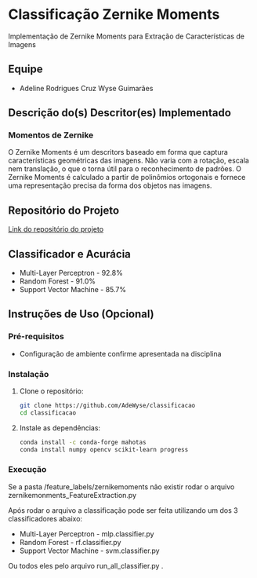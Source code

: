 

# Classificação Zernike Moments
Implementação de Zernike Moments para Extração de Características de Imagens

## Equipe
- Adeline Rodrigues Cruz Wyse Guimarães

## Descrição do(s) Descritor(es) Implementado
### Momentos de Zernike
O Zernike Moments é um descritors baseado em forma que captura características geométricas das imagens. Não varia com a rotação, escala nem translação, o que o torna útil para o reconhecimento de padrões. O Zernike Moments é calculado a partir de polinômios ortogonais e fornece uma representação precisa da forma dos objetos nas imagens.

## Repositório do Projeto
[Link do repositório do projeto](https://github.com/AdeWyse/classificacao)

## Classificador e Acurácia
- Multi-Layer Perceptron - 92.8%
- Random Forest - 91.0%
- Support Vector Machine - 85.7%


## Instruções de Uso (Opcional)
### Pré-requisitos
- Configuração de ambiente confirme apresentada na disciplina

### Instalação
1. Clone o repositório:
    ```sh
    git clone https://github.com/AdeWyse/classificacao
    cd classificacao
    ```

3. Instale as dependências:
    ```sh
    conda install -c conda-forge mahotas
    conda install numpy opencv scikit-learn progress
    ```

### Execução
Se a pasta /feature_labels/zernikemoments não existir rodar o arquivo zernikemonments_FeatureExtraction.py

Após rodar o arquivo a classificação pode ser feita utilizando um dos 3 classificadores abaixo:

- Multi-Layer Perceptron - mlp.classifier.py
- Random Forest - rf.classifier.py
- Support Vector Machine - svm.classifier.py

Ou todos eles pelo arquivo run_all_classifier.py .

